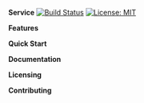 **Service**
[![Build Status](https://dev.azure.com/vidyashree0587/TestProject/_apis/build/status/vkukke.TestProject)](https://dev.azure.com/vidyashree0587/TestProject/_build/latest?definitionId=2) [![License: MIT](https://img.shields.io/badge/License-MIT-yellow.svg)](https://opensource.org/licenses/MIT)

**Features**

**Quick Start**

**Documentation**

**Licensing**

**Contributing**
